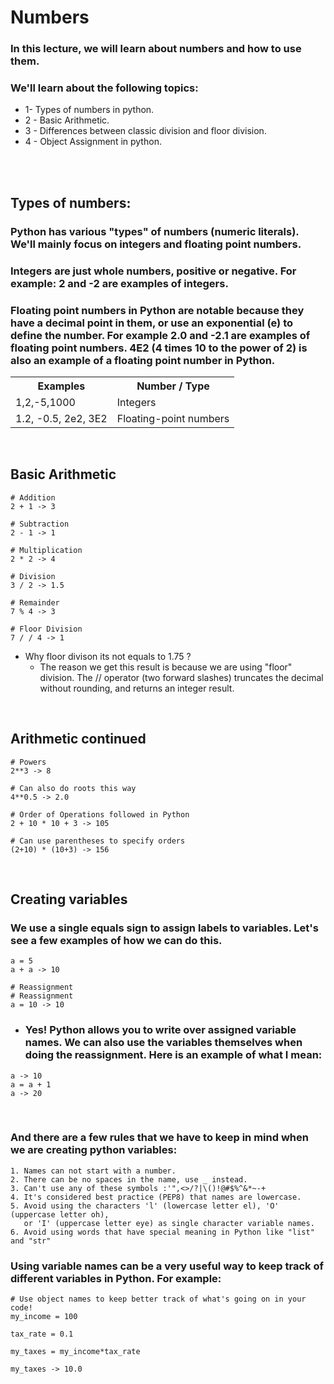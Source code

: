 # Numbers 
### In this lecture, we will learn about numbers and how to use them.
### We'll learn about the following topics:
* 1- Types of numbers in python.
* 2 - Basic Arithmetic.
* 3 - Differences between classic division and floor division.
* 4 - Object Assignment in python.
<br>
<br>

## Types of numbers:
### Python has various "types" of numbers (numeric literals). We'll mainly focus on integers and floating point numbers.
### Integers are just whole numbers, positive or negative. For example: 2 and -2 are examples of integers.
### Floating point numbers in Python are notable because they have a decimal point in them, or use an exponential (e) to define the number. For example 2.0 and -2.1 are examples of floating point numbers. 4E2 (4 times 10 to the power of 2) is also an example of a floating point number in Python.

<table>
    <tr>
        <th>Examples</th>
        <th>Number / Type</th>
    </tr>
    <tr>
    <td>1,2,-5,1000</td>
     <td>Integers</td>
    </tr>
    <tr>
        <td>1.2, -0.5, 2e2, 3E2</td> 
        <td>Floating-point numbers</td>
    </tr>
</table>
<br>

## Basic Arithmetic
`````
# Addition
2 + 1 -> 3

# Subtraction
2 - 1 -> 1

# Multiplication
2 * 2 -> 4

# Division
3 / 2 -> 1.5

# Remainder
7 % 4 -> 3

# Floor Division
7 / / 4 -> 1
`````

* Why floor divison its not equals to 1.75 ?
    * The reason we get this result is because we are using "floor" division. The // operator (two forward slashes) truncates the decimal without rounding, and returns an integer result.
<br>

## Arithmetic continued
````
# Powers
2**3 -> 8

# Can also do roots this way
4**0.5 -> 2.0

# Order of Operations followed in Python
2 + 10 * 10 + 3 -> 105

# Can use parentheses to specify orders
(2+10) * (10+3) -> 156
````
<br>

## Creating variables
### We use a single equals sign to assign labels to variables. Let's see a few examples of how we can do this.
````
a = 5
a + a -> 10

# Reassignment
# Reassignment
a = 10 -> 10
````
* ### Yes! Python allows you to write over assigned variable names. We can also use the variables themselves when doing the reassignment. Here is an example of what I mean:
````
a -> 10
a = a + 1
a -> 20
````
<br>

### And there are a few rules that we have to keep in mind when we are creating python variables:
````
1. Names can not start with a number.
2. There can be no spaces in the name, use _ instead.
3. Can't use any of these symbols :'",<>/?|\()!@#$%^&*~-+
4. It's considered best practice (PEP8) that names are lowercase.
5. Avoid using the characters 'l' (lowercase letter el), 'O' (uppercase letter oh), 
   or 'I' (uppercase letter eye) as single character variable names.
6. Avoid using words that have special meaning in Python like "list" and "str"
````

### Using variable names can be a very useful way to keep track of different variables in Python. For example:
````
# Use object names to keep better track of what's going on in your code!
my_income = 100

tax_rate = 0.1

my_taxes = my_income*tax_rate

my_taxes -> 10.0
````